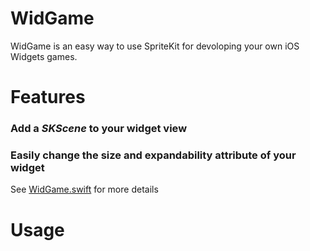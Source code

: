 # WidGame
WidGame is an easy way to use SpriteKit for devoloping your own iOS Widgets games.

# Features
  ### Add a *SKScene* to your widget view
  
  ### Easily change the size and expandability attribute of your widget
  
  See [WidGame.swift](https://github.com/Felizolinha/WidGame/blob/master/WidGame/WidGame/WidGame.swift) for more details

# Usage

